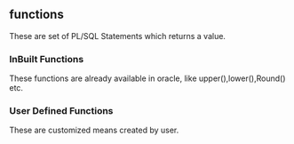 ## functions
These are set of PL/SQL Statements which returns a value.

### InBuilt Functions
These functions are already available in oracle, like upper(),lower(),Round() etc.

### User Defined Functions
These are customized means created by user.
